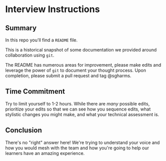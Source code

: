 # Interview Instructions

## Summary

In this repo you'll find a `README` file.

This is a historical snapshot of some documentation we provided around
collaboration using `git`.

The README has numerous areas for improvement, please make edits and leverage
the power of `git` to document your thought process. Upon completion, please
submit a pull request and tag @sgharms.

## Time Commitment

Try to limit yourself to 1-2 hours. While there are _many_ possible edits,
prioritize your edits so that we can see how you sequence edits, what
stylistic changes you might make, and what your technical assessment is.

## Conclusion

There's no "right" answer here! We're trying to understand your voice and how
you would mesh with the team and how you're going to help our learners have an
amazing experience.
